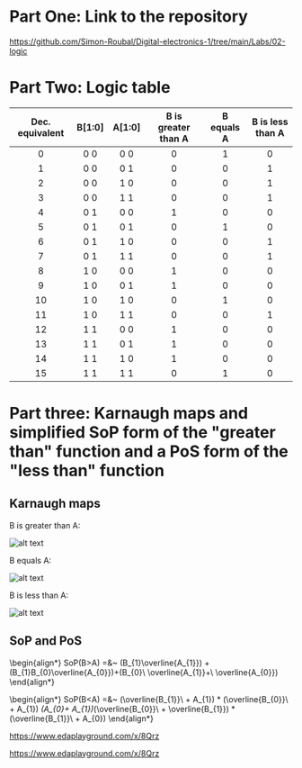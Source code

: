 # Part One: Link to the repository

https://github.com/Simon-Roubal/Digital-electronics-1/tree/main/Labs/02-logic

# Part Two: Logic table

| **Dec. equivalent** | **B[1:0]** | **A[1:0]** | **B is greater than A** | **B equals A** | **B is less than A** |
| :-: | :-: | :-: | :-: | :-: | :-: |
| 0 | 0 0 | 0 0 | 0 | 1 | 0 |
| 1 | 0 0 | 0 1 | 0 | 0 | 1 |
| 2 | 0 0 | 1 0 | 0 | 0 | 1 |
| 3 | 0 0 | 1 1 | 0 | 0 | 1 |
| 4 | 0 1 | 0 0 | 1 | 0 | 0 |
| 5 | 0 1 | 0 1 | 0 | 1 | 0 |
| 6 | 0 1 | 1 0 | 0 | 0 | 1 |
| 7 | 0 1 | 1 1 | 0 | 0 | 1 |
| 8 | 1 0 | 0 0 | 1 | 0 | 0 |
| 9 | 1 0 | 0 1 | 1 | 0 | 0 |
| 10 | 1 0 | 1 0 | 0 | 1 | 0 |
| 11 | 1 0 | 1 1 | 0 | 0 | 1 |
| 12 | 1 1 | 0 0 | 1 | 0 | 0 |
| 13 | 1 1 | 0 1 | 1 | 0 | 0 |
| 14 | 1 1 | 1 0 | 1 | 0 | 0 |
| 15 | 1 1 | 1 1 | 0 | 1 | 0 |

# Part three: Karnaugh maps and simplified SoP form of the "greater than" function and a PoS form of the "less than" function

## Karnaugh maps

B is greater than A: 

![alt text](https://github.com/Simon-Roubal/Digital-electronics-1/blob/main/Labs/02-logic/pictures/B%20bigger%20than%20A.png?raw=true)

B equals A: 

![alt text](https://github.com/Simon-Roubal/Digital-electronics-1/blob/main/Labs/02-logic/pictures/b%20equals%20to%20a.png?raw=true)

B is less than A: 

![alt text](https://github.com/Simon-Roubal/Digital-electronics-1/blob/main/Labs/02-logic/pictures/b%20smaller%20than%20a.png?raw=true)

## SoP and PoS

\begin{align*}
    SoP(B>A) =&~ (B_{1}\overline{A_{1}}\) + (B_{1}B_{0}\overline{A_{0}}\)+(B_{0}\ \overline{A_{1}}+\ \overline{A_{0}}\)
\end{align*}

\begin{align*}
    SoP(B<A) =&~ (\overline{B_{1}}\ + A_{1}) * (\overline{B_{0}}\ + A_{1}) *(A_{0}+ A_{1})*(\overline{B_{0}}\ + \overline{B_{1}}\) * (\overline{B_{1}}\ + A_{0})
\end{align*}


https://www.edaplayground.com/x/8Qrz

https://www.edaplayground.com/x/8Qrz

